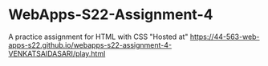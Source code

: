 # WebApps-S22-Assignment-4
A practice assignment for HTML with CSS
"Hosted at" <https://44-563-web-apps-s22.github.io/webapps-s22-assignment-4-VENKATSAIDASARI/play.html>
